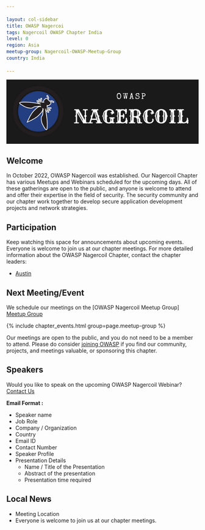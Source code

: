 ```yaml
---

layout: col-sidebar
title: OWASP Nagercoi
tags: Nagercoil OWASP Chapter India
level: 0
region: Asia
meetup-group: Nagercoil-OWASP-Meetup-Group
country: India

---
```

<img src="assets/images/OWASP.png"/>

## Welcome

In October 2022, OWASP Nagercoil was established. Our Nagercoil Chapter has various Meetups and Webinars scheduled for the upcoming days. All of these gatherings are open to the public, and anyone is welcome to attend and offer their expertise in the field of security. The security community and our chapter work together to develop secure application development projects and network strategies.

## Participation
Keep watching this space for announcements about upcoming events. Everyone is welcome to join us at our chapter meetings. For more detailed information about the OWASP Nagercoil Chapter, contact the chapter leaders: 
* [Austin](mailto:austin.francis@owasp.org)

Next Meeting/Event 
---------------------

We schedule our meetings on the [OWASP Nagercoil Meetup Group] [Meetup Group](https://www.meetup.com/nagercoil-owasp-meetup-group)

{% include chapter_events.html group=page.meetup-group %}

Our meetings are open to the public, and you do not need to be a member to attend. Please do consider [joining OWASP](https://owasp.org/membership/) if you find our community, projects, and meetings valuable, or sponsoring this chapter.

## Speakers
Would you like to speak on the upcoming OWASP Nagercoil Webinar? [Contact Us](mailto:austin.francis@owasp.org)

**Email Format :**

- Speaker name
- Job Role
- Company / Organization
- Country
- Email ID
- Contact Number
- Speaker Profile
- Presentation Details
    - Name / Title of the Presentation
    - Abstract of the presentation
    - Presentation time required

## Local News
- Meeting Location
- Everyone is welcome to join us at our chapter meetings.
